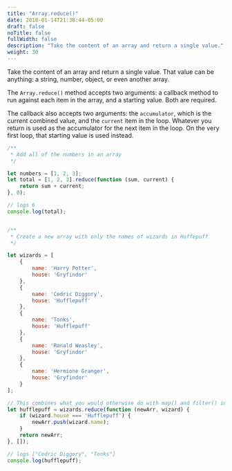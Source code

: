 ```yaml
---
title: "Array.reduce()"
date: 2018-01-14T21:38:44-05:00
draft: false
noTitle: false
fullWidth: false
description: "Take the content of an array and return a single value."
weight: 30
---
```


Take the content of an array and return a single value. That value can be anything: a string, number, object, or even another array.

The `Array.reduce()` method accepts two arguments: a callback method to run against each item in the array, and a starting value. Both are required.

The callback also accepts two arguments: the `accumulator`, which is the current combined value, and the `current` item in the loop. Whatever you return is used as the accumulator for the next item in the loop. On the very first loop, that starting value is used instead.

```javascript
/**
 * Add all of the numbers in an array
 */

let numbers = [1, 2, 3];
let total = [1, 2, 3].reduce(function (sum, current) {
	return sum + current;
}, 0);

// logs 6
console.log(total);


/**
 * Create a new array with only the names of wizards in Huffepuff
 */

let wizards = [
	{
		name: 'Harry Potter',
		house: 'Gryfindor'
	},
	{
		name: 'Cedric Diggory',
		house: 'Hufflepuff'
	},
	{
		name: 'Tonks',
		house: 'Hufflepuff'
	},
	{
		name: 'Ronald Weasley',
		house: 'Gryfindor'
	},
	{
		name: 'Hermione Granger',
		house: 'Gryfindor'
	}
];

// This combines what you would otherwise do with map() and filter() into one step
let hufflepuff = wizards.reduce(function (newArr, wizard) {
	if (wizard.house === 'Hufflepuff') {
		newArr.push(wizard.name);
	}
	return newArr;
}, []);

// logs ["Cedric Diggory", "Tonks"]
console.log(hufflepuff);
```